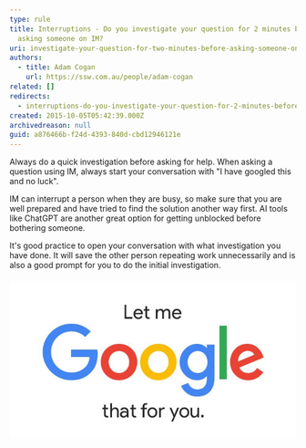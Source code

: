 ```yaml
---
type: rule
title: Interruptions - Do you investigate your question for 2 minutes before
  asking someone on IM?
uri: investigate-your-question-for-two-minutes-before-asking-someone-on-im
authors:
  - title: Adam Cogan
    url: https://ssw.com.au/people/adam-cogan
related: []
redirects:
  - interruptions-do-you-investigate-your-question-for-2-minutes-before-asking-someone-on-im
created: 2015-10-05T05:42:39.000Z
archivedreason: null
guid: a876466b-f24d-4393-840d-cbd12946121e
---
```

Always do a quick investigation before asking for help. When asking a question using IM, always start your conversation with "I have googled this and no luck".

IM can interrupt a person when they are busy, so make sure that you are well prepared and have tried to find the solution another way first. AI tools like ChatGPT are another great option for getting unblocked before bothering someone.

<!--endintro-->

It's good practice to open your conversation with what investigation you have done. It will save the other person repeating work unnecessarily and is also a good prompt for you to do the initial investigation.

![Figure: Don't make someone else have to Google something for you](lmgtfy.jpg)